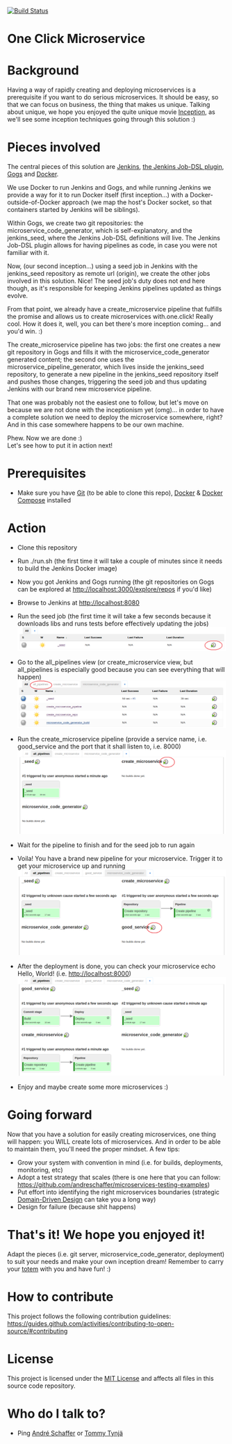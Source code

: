 [![Build Status](https://travis-ci.org/andreschaffer/one-click-microservice.svg?branch=master)](https://travis-ci.org/andreschaffer/one-click-microservice)
# One Click Microservice

# Background
Having a way of rapidly creating and deploying microservices is a prerequisite if you want to do serious microservices. It should be easy, so that we can focus on business, the thing that makes us unique. Talking about unique, we hope you enjoyed the quite unique movie [Inception](https://en.wikipedia.org/wiki/Inception), as we'll see some inception techniques going through this solution :)

# Pieces involved
The central pieces of this solution are [Jenkins](https://jenkins.io/), [the Jenkins Job-DSL plugin](https://wiki.jenkins-ci.org/display/JENKINS/Job+DSL+Plugin), [Gogs](https://gogs.io/) and [Docker](https://www.docker.com/).  

We use Docker to run Jenkins and Gogs, and while running Jenkins we provide a way for it to run Docker itself (first inception...) with a Docker-outside-of-Docker approach (we map the host's Docker socket, so that containers started by Jenkins will be siblings).  

Within Gogs, we create two git repositories: the microservice_code_generator, which is self-explanatory, and the jenkins_seed, where the Jenkins Job-DSL definitions will live. The Jenkins Job-DSL plugin allows for having pipelines as code, in case you were not familiar with it.  

Now, (our second inception...) using a seed job in Jenkins with the jenkins_seed repository as remote url (origin), we create the other jobs involved in this solution. Nice! The seed job's duty does not end here though, as it's responsible for keeping Jenkins pipelines updated as things evolve.  

From that point, we already have a create_microservice pipeline that fulfills the promise and allows us to create microservices with.one.click! Really cool. How it does it, well, you can bet there's more inception coming... and you'd win. :)  

The create_microservice pipeline has two jobs: the first one creates a new git repository in Gogs and fills it with the microservice_code_generator generated content; the second one uses the microservice_pipeline_generator, which lives inside the jenkins_seed repository, to generate a new pipeline in the jenkins_seed repository itself and pushes those changes, triggering the seed job and thus updating Jenkins with our brand new microservice pipeline.  

That one was probably not the easiest one to follow, but let's move on because we are not done with the inceptionism yet (omg)... in order to have a complete solution we need to deploy the microservice somewhere, right? And in this case somewhere happens to be our own machine.

Phew. Now we are done :)  
Let's see how to put it in action next!

# Prerequisites
- Make sure you have [Git](https://git-scm.com/book/en/v2/Getting-Started-Installing-Git) (to be able to clone this repo), [Docker](https://docs.docker.com/engine/installation/) & [Docker Compose](https://docs.docker.com/compose/install/) installed

# Action
- Clone this repository  
- Run ./run.sh (the first time it will take a couple of minutes since it needs to build the Jenkins Docker image)  
- Now you got Jenkins and Gogs running (the git repositories on Gogs can be explored at [http://localhost:3000/explore/repos](http://localhost:3000/explore/repos) if you'd like)
- Browse to Jenkins at [http://localhost:8080](http://localhost:8080)
- Run the seed job (the first time it will take a few seconds because it downloads libs and runs tests before effectively updating the jobs)  
![alt text](https://github.com/andreschaffer/one-click-microservice/blob/master/docs/images/run_seed_job.png "Run the seed job")  

- Go to the all_pipelines view (or create_microservice view, but all_pipelines is especially good because you can see everything that will happen)  
![alt text](https://github.com/andreschaffer/one-click-microservice/blob/master/docs/images/go_to_all_pipelines_view.png "Go to the all_pipelines view")  

- Run the create_microservice pipeline (provide a service name, i.e. good_service and the port that it shall listen to, i.e. 8000)  
![alt text](https://github.com/andreschaffer/one-click-microservice/blob/master/docs/images/run_create_microservice_pipeline.png "Run the create_microservice pipeline")  

- Wait for the pipeline to finish and for the seed job to run again  
- Voila! You have a brand new pipeline for your microservice. Trigger it to get your microservice up and running  
![alt text](https://github.com/andreschaffer/one-click-microservice/blob/master/docs/images/run_microservice_pipeline.png "Run the microservice pipeline")  

- After the deployment is done, you can check your microservice echo Hello, World! (i.e. [http://localhost:8000](http://localhost:8000))   
![alt text](https://github.com/andreschaffer/one-click-microservice/blob/master/docs/images/microservice_deployment_finished.png "Microservice deployment finished")

- Enjoy and maybe create some more microservices :)

# Going forward
Now that you have a solution for easily creating microservices, one thing will happen: you WILL create lots of microservices. And in order to be able to maintain them, you'll need the proper mindset. A few tips:  
- Grow your system with convention in mind (i.e. for builds, deployments, monitoring, etc)  
- Adopt a test strategy that scales (there is one here that you can follow: https://github.com/andreschaffer/microservices-testing-examples)  
- Put effort into identifying the right microservices boundaries (strategic [Domain-Driven Design](https://en.wikipedia.org/wiki/Domain-driven_design) can take you a long way)  
- Design for failure (because shit happens)  

# That's it! We hope you enjoyed it!
Adapt the pieces (i.e. git server, microservice_code_generator, deployment) to suit your needs and make your own inception dream! Remember to carry your [totem](http://inception.wikia.com/wiki/Totem) with you and have fun! :)

# How to contribute
This project follows the following contribution guidelines:  
https://guides.github.com/activities/contributing-to-open-source/#contributing

# License
This project is licensed under the [MIT License](https://opensource.org/licenses/MIT) and affects all files in this source code repository.

# Who do I talk to?
* Ping [André Schaffer](https://github.com/andreschaffer) or [Tommy Tynjä](https://github.com/tommysdk)
